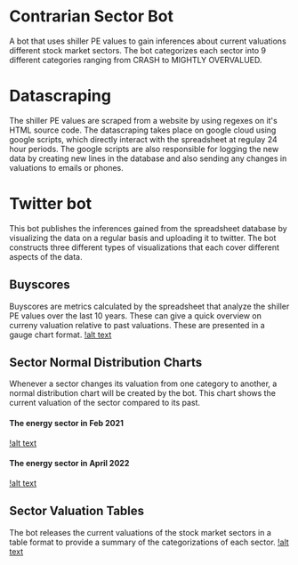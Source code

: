 # Contrarian Sector Bot
A bot that uses shiller PE values to gain inferences about current valuations different stock market sectors. The bot categorizes each sector into 9 different categories ranging from CRASH to MIGHTLY OVERVALUED.
 
# Datascraping
The shiller PE values are scraped from a website by using regexes on it's HTML source code. The datascraping takes place on google cloud using google scripts, which directly interact with the spreadsheet at regulay 24 hour periods. The google scripts are also responsible for logging the new data by creating new lines in the database and also sending any changes in valuations to emails or phones.

# Twitter bot
This bot publishes the inferences gained from the spreadsheet database by visualizing the data on a regular basis and uploading it to twitter. The bot constructs three different types of visualizations that each cover different aspects of the data.

## Buyscores
Buyscores are metrics calculated by the spreadsheet that analyze the shiller PE values over the last 10 years. These can give a quick overview on curreny valuation relative to past valuations. These are presented in a gauge chart format.
[!alt text](https://pbs.twimg.com/media/FNS62jOXIAM27j6?format=jpg&name=large)

## Sector Normal Distribution Charts
Whenever a sector changes its valuation from one category to another, a normal distribution chart will be created by the bot. This chart shows the current valuation of the sector compared to its past.

#### The energy sector in Feb 2021
[!alt text](https://pbs.twimg.com/media/EvCrAQbWQAA8Teb?format=png&name=small)

#### The energy sector in April 2022
[!alt text](https://pbs.twimg.com/media/FN2yiHHXMAYL95c?format=png&name=small)

## Sector Valuation Tables
The bot releases the current valuations of the stock market sectors in a table format to provide a summary of the categorizations of each sector. 
[!alt text](https://pbs.twimg.com/media/FQRTV-UXwAAOEDY?format=png&name=small)